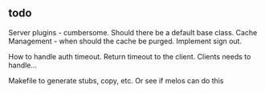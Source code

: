 

## todo

Server plugins - cumbersome. Should there be a default base class. 
Cache Management - when should the cache be purged.
Implement sign out.

How to handle auth timeout. Return timeout to the client. Clients needs to handle...

Makefile to generate stubs, copy, etc. Or see if melos can do this
